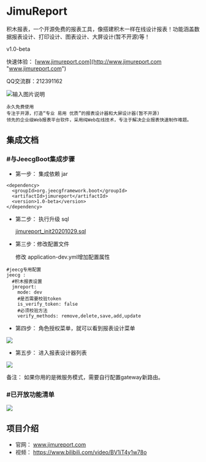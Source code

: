 # JimuReport

积木报表，一个开源免费的报表工具，像搭建积木一样在线设计报表！功能涵盖数据报表设计、打印设计、图表设计、大屏设计(暂不开源)等！


v1.0-beta

快速体验： [www.jimureport.com](http://www.jimureport.com "www.jimureport.com")

QQ交流群：212391162

![输入图片说明](https://oscimg.oschina.net/oscnet/up-093c83cd5f01bbbd6021c97c74af3df07f8.png "在这里输入图片标题")

```
永久免费使用
专注于开源，打造“专业 易用 优质”的报表设计器和大屏设计器(暂不开源)
领先的企业级Web报表平台软件，采用纯Web在线技术，专注于解决企业报表快速制作难题。
```

集成文档
-----------------------------------

###  #与JeecgBoot集成步骤

- 第一步： 集成依赖 jar
``` 
<dependency>
  <groupId>org.jeecgframework.boot</groupId>
  <artifactId>jimureport</artifactId>
  <version>1.0-beta</version>
</dependency>
``` 

- 第二步： 执行升级 sql

    [jimureport_init20201029.sql](https://github.com/zhangdaiscott/JimuReport/blob/master/db/jimureport_init20201029.sql "jimureport_init20201029.sql") 

- 第三步：修改配置文件

   修改 application-dev.yml增加配置属性

```
#jeecg专用配置
jeecg :
  #积木报表设置
  jmreport:
    mode: dev
    #是否需要校验token
    is_verify_token: false
    #必须校验方法
    verify_methods: remove,delete,save,add,update
```


- 第四步： 角色授权菜单，就可以看到报表设计菜单

![](https://oscimg.oschina.net/oscnet/up-e35b2318b8db9673fa064a0b50087bdd234.png)


- 第五步： 进入报表设计器列表

![](https://oscimg.oschina.net/oscnet/up-03d6c0a82f8e2fb96783eb5d9ce9a6a7bc0.png)

备注： 如果你用的是微服务模式，需要自行配置gateway新路由。

###  #已开放功能清单

![](https://oscimg.oschina.net/oscnet/up-d10e6c78dd5fb37923d3123be8c1ca23cd0.png)




项目介绍
-----------------------------------

- 官网： www.jimureport.com
- 视频： https://www.bilibili.com/video/BV1iT4y1w78o
